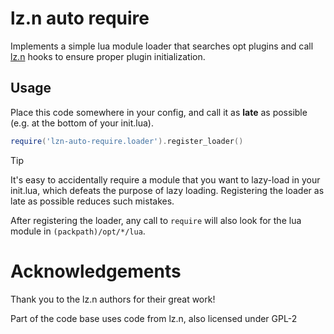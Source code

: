 # lz.n auto require

Implements a simple lua module loader that searches opt plugins and call
[lz.n](https://github.com/nvim-neorocks/lz.n) hooks to ensure proper plugin initialization.

## Usage

Place this code somewhere in your config, and call it as **late** as possible (e.g. at the bottom
of your init.lua). 

```lua
require('lzn-auto-require.loader').register_loader()
```

> [!TIP]
>
> It's easy to accidentally require a module that you want to lazy-load in your init.lua, which
> defeats the purpose of lazy loading. Registering the loader as late as possible reduces such
> mistakes.

After registering the loader, any call to `require` will also look for the lua module in
`(packpath)/opt/*/lua`.

# Acknowledgements

Thank you to the lz.n authors for their great work!

Part of the code base uses code from lz.n, also licensed under GPL-2
